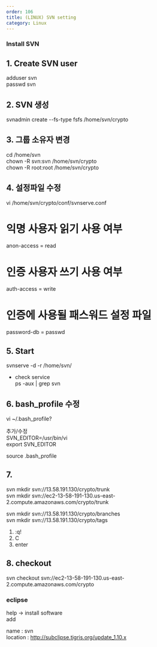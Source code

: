 ```yaml
---                     
order: 106   
title: (LINUX) SVN setting   
category: Linux                     
---                     
```

                     
### Install SVN    
   
## 1. Create SVN user   
adduser svn   
passwd svn   
   
## 2. SVN 생성   
svnadmin create --fs-type fsfs /home/svn/crypto   
   
## 3. 그룹 소유자 변경   
cd /home/svn   
chown -R svn:svn /home/svn/crypto   
chown -R root:root /home/svn/crypto   
   
## 4. 설정파일 수정   
vi /home/svn/crypto/conf/svnserve.conf   
# 익명 사용자 읽기 사용 여부   
anon-access = read   
# 인증 사용자 쓰기 사용 여부   
auth-access = write   
# 인증에 사용될 패스워드 설정 파일   
password-db = passwd   
   
## 5. Start   
svnserve -d -r /home/svn/   
   
- check service   
ps -aux | grep svn   
   
## 6. bash_profile 수정   
vi ~/.bash_profile?   
   
추가/수정   
SVN_EDITOR=/usr/bin/vi   
export SVN_EDITOR   
   
source .bash_profile   
   
## 7.   
svn mkdir svn://13.58.191.130/crypto/trunk   
svn mkdir svn://ec2-13-58-191-130.us-east-2.compute.amazonaws.com/crypto/trunk   
   
svn mkdir svn://13.58.191.130/crypto/branches   
svn mkdir svn://13.58.191.130/crypto/tags   
   
1) :q!   
2) C    
3) enter   
   
   
## 8. checkout   
svn checkout svn://ec2-13-58-191-130.us-east-2.compute.amazonaws.com/crypto   
   
   
### eclipse   
help -> install software   
add   
   
name : svn   
location : http://subclipse.tigris.org/update_1.10.x   
